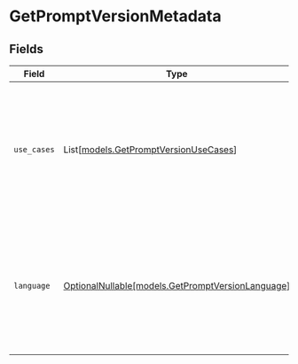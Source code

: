 # GetPromptVersionMetadata


## Fields

| Field                                                                                                                     | Type                                                                                                                      | Required                                                                                                                  | Description                                                                                                               |
| ------------------------------------------------------------------------------------------------------------------------- | ------------------------------------------------------------------------------------------------------------------------- | ------------------------------------------------------------------------------------------------------------------------- | ------------------------------------------------------------------------------------------------------------------------- |
| `use_cases`                                                                                                               | List[[models.GetPromptVersionUseCases](../models/getpromptversionusecases.md)]                                            | :heavy_minus_sign:                                                                                                        | A list of use cases that the prompt is meant to be used for. Use this field to categorize the prompt for your own purpose |
| `language`                                                                                                                | [OptionalNullable[models.GetPromptVersionLanguage]](../models/getpromptversionlanguage.md)                                | :heavy_minus_sign:                                                                                                        | The language that the prompt is written in. Use this field to categorize the prompt for your own purpose                  |